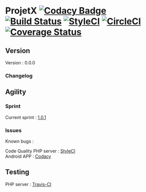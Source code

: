 ProjetX [![Codacy Badge](https://api.codacy.com/project/badge/Grade/464039e29eb04025aa5495982e0f0165)](https://www.codacy.com/app/paul.bouquet/ProjetX?utm_source=github.com&utm_medium=referral&utm_content=Herklos/ProjetX&utm_campaign=badger) [![Build Status](https://travis-ci.org/Herklos/ProjetX.png)](https://travis-ci.org/Herklos/ProjetX) [![StyleCI](https://styleci.io/repos/96699711/shield?branch=master)](https://styleci.io/repos/96699711) [![CircleCI](https://circleci.com/gh/Herklos/ProjetX.svg?style=svg)](https://circleci.com/gh/Herklos/ProjetX) [![Coverage Status](https://coveralls.io/repos/github/Herklos/ProjetX/badge.svg?branch=master)](https://coveralls.io/github/Herklos/ProjetX?branch=master)
============================

Version
------------
Version : 0.0.0

### Changelog

Agility
------------

### Sprint
Current sprint  : [1.0.1](https://zube.io/herklos/projectx/w/workspace-1/sprintboard?where%5Bsprint_id%5D=17108)<br>


### Issues
Known bugs  :<br>

Code Quality
PHP server : [StyleCI](https://styleci.io/repos/96699711)<br>
Android APP : [Codacy](https://www.codacy.com/app/paul.bouquet/ProjetX)<br>

Testing
------------
PHP server : [Travis-CI](https://travis-ci.org/Herklos/ProjetX)
